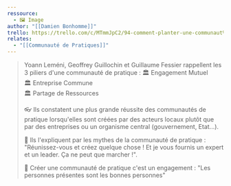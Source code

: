 ```yaml
---
ressource:
  - 🖼️ Image
author: "[[Damien Bonhomme]]"
trello: https://trello.com/c/MTmmJpC2/94-comment-planter-une-communaut%C3%A9-de-pratique-cassons-les-mythes
relates:
  - "[[Communauté de Pratiques]]"
---
```

> Yoann Leméni, Geoffrey Guillochin et Guillaume Fessier rappellent les 3 piliers d'une communauté de pratique : 
> 🏛️ Engagement Mutuel  
> 🏛️ Entreprise Commune  
> 🏛️ Partage de Ressources
>
> 👓 Ils constatent une plus grande réussite des communautés de pratique lorsqu'elles sont créées par des acteurs locaux plutôt que par des entreprises ou un organisme central (gouvernement, Etat...).
> 
> 🦄 Ils l'expliquent par les mythes de la communauté de pratique : "Réunissez-vous et créez quelque chose ! Et je vous fournis un expert et un leader. Ça ne peut que marcher !".
> 
> 🚀 Créer une communauté de pratique c'est un engagement : "Les personnes présentes sont les bonnes personnes"
